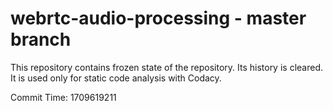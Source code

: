 # webrtc-audio-processing - master branch

This repository contains frozen state of the repository.
Its history is cleared. It is used only for static code
analysis with Codacy.

Commit Time: 1709619211